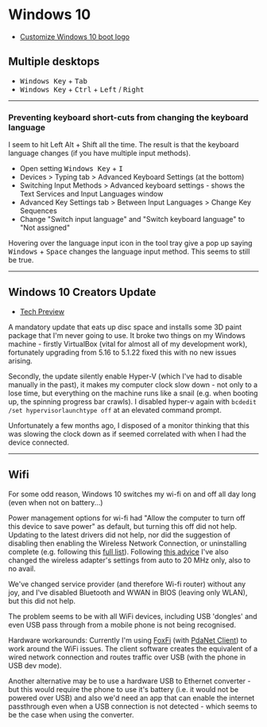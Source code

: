 # Windows 10

- [Customize Windows 10 boot logo](https://www.quora.com/How-do-I-change-windows-10-boot-screen/answer/San-Abhignu)

## Multiple desktops

- <kbd>Windows Key</kbd> + <kbd>Tab</kbd>
- <kbd>Windows Key</kbd> + <kbd>Ctrl</kbd> + <kbd>Left</kbd> / <kbd>Right</kbd>

---

### Preventing keyboard short-cuts from changing the keyboard language

I seem to hit Left Alt + Shift all the time. The result is that the keyboard language changes (if you have multiple input methods).

- Open setting <kbd>Windows Key</kbd> + <kbd>I</kbd> 
- Devices > Typing tab > Advanced Keyboard Settings (at the bottom)
- Switching Input Methods > Advanced keyboard settings - shows the Text Services and Input Languages window
- Advanced Key Settings tab > Between Input Languages > Change Key Sequences
- Change "Switch input language" and "Switch keyboard language" to "Not assigned"

Hovering over the language input icon in the tool tray give a pop up saying <kbd>Windows</kbd> + <kbd>Space</kbd> changes the language input method. This seems to still be true.

---

## Windows 10 Creators Update

- [Tech Preview](http://www.theregister.co.uk/2014/10/07/windows_10_data_collection/)

A mandatory update that eats up disc space and installs some 3D paint package that I'm never going to use. It broke two things on my Windows machine - firstly VirtualBox (vital for almost all of my development work), fortunately upgrading from 5.16 to 5.1.22 fixed this with no new issues arising.

Secondly, the update silently enable Hyper-V (which I've had to disable manually in the past), it makes my computer clock slow down - not only to a lose time, but everything on the machine runs like a snail (e.g. when booting up, the spinning progress bar crawls). I disabled hyper-v again with `bcdedit /set hypervisorlaunchtype off` at an elevated command prompt.

Unfortunately a few months ago, I disposed of a monitor thinking that this was slowing the clock down as if seemed correlated with when I had the device connected.

---

## Wifi

For some odd reason, Windows 10 switches my wi-fi on and off all day long (even when not on battery...)

Power management options for wi-fi had "Allow the computer to turn off this device to save power" as default, but turning this off did not help.  Updating to the latest drivers did not help, nor did the suggestion of disabling then enabling the Wireless Network Connection, or uninstalling complete (e.g. following this [full list](http://www.howto-connect.com/fix-airplane-mode-issues-in-windows-10/)). Following [this advice](https://answers.microsoft.com/en-us/windows/forum/windows_10-networking/wifi-wont-turn-on-in-windows-10/ecb56219-68ce-4613-b0ab-9338993120e9?page=~pagenum~) I've also changed the wireless adapter's settings from auto to 20 MHz only, also to no avail.

We've changed service provider (and therefore Wi-fi router) without any joy, and I've disabled Bluetooth and WWAN in BIOS (leaving only WLAN), but this did not help.

The problem seems to be with all WiFi devices, including USB 'dongles' and even USB pass through from a mobile phone is not being recognised.

Hardware workarounds: Currently I'm using [FoxFi](https://play.google.com/store/apps/details?id=com.foxfi&hl=en) (with [PdaNet Client](http://pdanet.co/a/)) to work around the WiFi issues. The client software creates the equivalent of a wired network connection and routes traffic over USB (with the phone in USB dev mode).

Another alternative may be to use a hardware USB to Ethernet converter - but this would require the phone to use it's battery (i.e. it would not be powered over USB) and also we'd need an app that can enable the internet passthrough even when a USB connection is not detected - which seems to be the case when using the converter.
